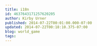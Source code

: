 ```yaml
---
title: i18n
id: 4637643171257620205
author: Kirby Urner
published: 2014-07-22T00:01:00.000-07:00
updated: 2014-07-22T00:18:10.375-07:00
blog: world_game
tags: 
---
```


